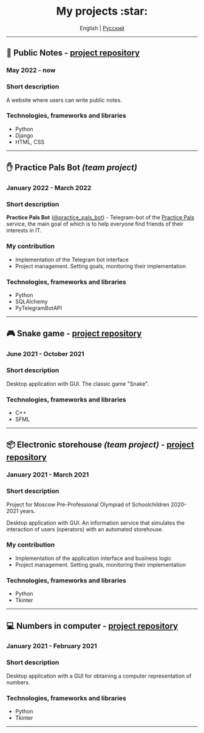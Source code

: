 <h1 align="center">My projects :star:</h1>

<p align="center">
English | <a href="./PROJECTS_RU.md">Русский</a>
</p>

<hr>

## :pencil: Public Notes - [project repository](https://github.com/Yu-Leo/public-notes)
### May 2022 - now

### Short description
A website where users can write public notes.

### Technologies, frameworks and libraries
- Python
- Django
- HTML, CSS

<hr>

## :hand: Practice Pals Bot _(team project)_
### January 2022 - March 2022

### Short description
**Practice Pals Bot** ([@practice_pals_bot](https://t.me/practice_pals_bot)) - Telegram-bot of the [Practice Pals](https://t.me/practicepals) service, the main goal of which is to help everyone find friends of their interests in IT.

### My contribution
- Implementation of the Telegram bot interface
- Project management. Setting goals, monitoring their implementation

### Technologies, frameworks and libraries
- Python
- SQLAlchemy
- PyTelegramBotAPI

<hr>

## :video_game: Snake game - [project repository](https://github.com/Yu-Leo/snake-game)
### June 2021 - October 2021

### Short description
Desktop application with GUI. The classic game "Snake".

### Technologies, frameworks and libraries
- С++
- SFML

<hr>

## :package: Electronic storehouse _(team project)_ - [project repository](https://github.com/W-A-L-L-3/electronic-storehouse) 
### January 2021 - March 2021

### Short description
Project for Moscow Pre-Professional Olympiad of Schoolchildren 2020-2021 years.

Desktop application with GUI. An information service that simulates the interaction of users (operators) with an automated storehouse.

### My contribution
- Implementation of the application interface and business logic
- Project management. Setting goals, monitoring their implementation

### Technologies, frameworks and libraries
- Python
- Tkinter

<hr>

## :computer: Numbers in computer - [project repository](https://github.com/Yu-Leo/numbers-in-computer)
### January 2021 - February 2021

### Short description
Desktop application with a GUI for obtaining a computer representation of numbers.

### Technologies, frameworks and libraries
- Python
- Tkinter

<hr>
